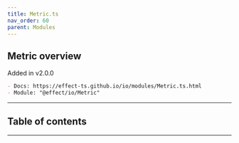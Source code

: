```yaml
---
title: Metric.ts
nav_order: 60
parent: Modules
---
```


## Metric overview

Added in v2.0.0

```md
- Docs: https://effect-ts.github.io/io/modules/Metric.ts.html
- Module: "@effect/io/Metric"
```

---

<h2 class="text-delta">Table of contents</h2>

---
